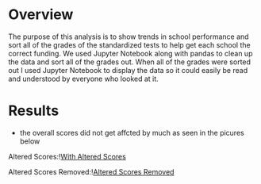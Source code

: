 # Overview

The purpose of this analysis is to show trends in school performance and sort all of the grades of the standardized tests to help get each school the correct funding. We used Jupyter Notebook along with pandas to clean up the data and sort all of the grades out. When all of the grades were sorted out I used Jupyter Notebook to display the data so it could easily be read and understood by everyone who looked at it. 

# Results

- the overall scores did not get affcted by much as seen in the picures below

Altered Scores:\![With Altered Scores](https://user-images.githubusercontent.com/94948877/150743054-ee249c9f-1971-4d85-93fe-0dbac518ea90.png)

Altered Scores Removed:\![Altered Scores Removed](https://user-images.githubusercontent.com/94948877/150743077-6a9f9dad-47dc-4d19-8c7e-408db3e41279.png)
